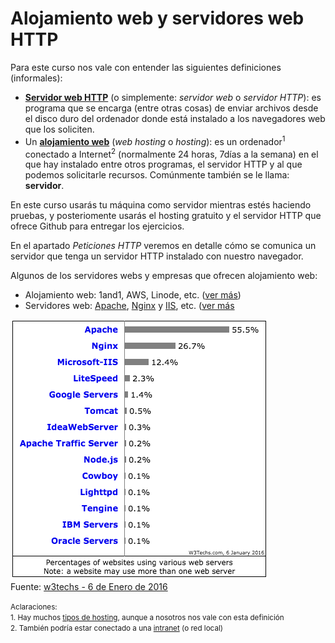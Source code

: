 # Alojamiento web y servidores web HTTP

Para este curso nos vale con entender las siguientes definiciones (informales):
- **[Servidor web HTTP](https://es.wikipedia.org/wiki/Servidor_web)** (o simplemente: *servidor web* o *servidor HTTP*): es programa que se encarga (entre otras cosas) de enviar archivos desde el disco duro del ordenador donde está instalado a los navegadores web que los soliciten.
- Un **[alojamiento web](https://es.wikipedia.org/wiki/Alojamiento_web)** (*web hosting* o *hosting*): es un ordenador<sup>1</sup> conectado a Internet<sup>2</sup> (normalmente 24 horas, 7días a la semana) en el que hay instalado entre otros programas, el servidor HTTP y al que podemos solicitarle recursos. Comúnmente también se le llama: **servidor**.

En este curso usarás tu máquina como servidor mientras estés haciendo pruebas, y posteriomente usarás el hosting gratuito y el servidor HTTP que ofrece Github para entregar los ejercicios.

En el apartado *Peticiones HTTP* veremos en detalle cómo se comunica un servidor que tenga un servidor HTTP instalado con nuestro navegador.

Algunos de los servidores webs y empresas que ofrecen alojamiento web:
* Alojamiento web: 1and1, AWS, Linode, etc. ([ver más](http://hostarting.es/hostings/)) 
* Servidores web: [Apache](http://www.apache.org/), [Nginx](http://nginx.org/) y [IIS](https://www.iis.net/), etc. ([ver más]((https://es.wikipedia.org/wiki/Servidor_web#Software))


![](../images/ranking_servers.png)<br>
Fuente: [w3techs - 6 de Enero de 2016](http://w3techs.com/technologies/overview/web_server/all)

<small>Aclaraciones:</small><br>
<small>1. Hay muchos [tipos de hosting](https://es.wikipedia.org/wiki/Alojamiento_web#Tipos_de_alojamiento_web_en_Internet), aunque a nosotros nos vale con esta definición</small><br>
<small>2. También podría estar conectado a una [intranet](https://en.wikipedia.org/wiki/Intranet) (o red local)</small>